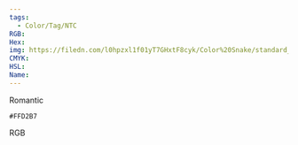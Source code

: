 ```yaml
---
tags:
  - Color/Tag/NTC
RGB:
Hex:
img: https://filedn.com/l0hpzxl1f01yT7GHxtF8cyk/Color%20Snake/standard_csv_to_svg/%23/FFD2B7.svg
CMYK:
HSL:
Name:
---
```

Romantic
```palette
#FFD2B7
```
RGB
